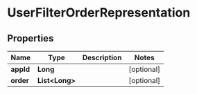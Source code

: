 
# UserFilterOrderRepresentation

## Properties
Name | Type | Description | Notes
------------ | ------------- | ------------- | -------------
**appId** | **Long** |  |  [optional]
**order** | **List&lt;Long&gt;** |  |  [optional]



